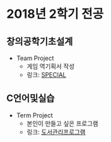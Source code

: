 # 2018년 2학기 전공

## 창의공학기초설계
* Team Project
  * 게임 역기획서 작성
  * 링크: [SPECIAL](https://github.com/SSUHYUNKIM/special)

## C언어및실습
* Term Project
  * 본인이 만들고 싶은 프로그램
  * 링크: [도서관리프로그램](https://github.com/SSUHYUNKIM/2018_02/tree/main/C%20Programming%20Language)
